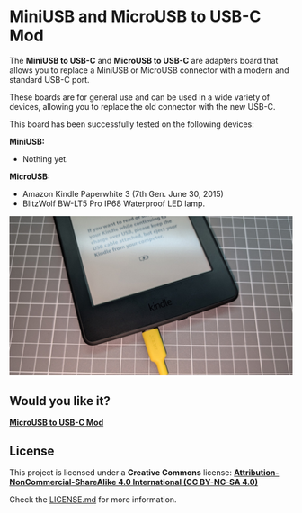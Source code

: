 # MiniUSB and MicroUSB to USB-C Mod

The **MiniUSB to USB-C** and **MicroUSB to USB-C** are adapters board that allows you to replace a MiniUSB or MicroUSB connector with a modern and standard USB-C port.

These boards are for general use and can be used in a wide variety of devices, allowing you to replace the old connector with the new USB-C.

This board has been successfully tested on the following devices:

**MiniUSB:**
 - Nothing yet.

**MicroUSB:**
*   Amazon Kindle Paperwhite 3 (7th Gen. June 30, 2015)
*   BlitzWolf BW-LT5 Pro IP68 Waterproof LED lamp.


![MICROUSB](https://raw.githubusercontent.com/giltesa/MicroUSB-To-USB-C-Adapter/master/4.%20Photos/MicroUSB%20v1.1_4.jpg)


## Would you like it?

[**MicroUSB to USB-C Mod**](https://shop.giltesa.com/?p=3521)


## License

This project is licensed under a **Creative Commons** license:
**[Attribution-NonCommercial-ShareAlike 4.0 International (CC BY-NC-SA 4.0) ](https://creativecommons.org/licenses/by-nc-sa/4.0/)**

Check the [LICENSE.md](LICENSE.md) for more information.
